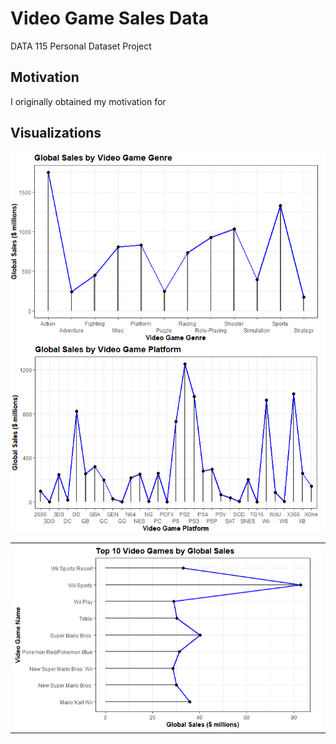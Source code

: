 # Video Game Sales Data
DATA 115 Personal Dataset Project

## Motivation
I originally obtained my motivation for 

## Visualizations
<table>
  <tr><td><img src= "https://raw.githubusercontent.com/CheweezyTy/115_personal_dataset/main/Top10VGPlot.png"></td></tr>

<img src="https://raw.githubusercontent.com/CheweezyTy/115_personal_dataset/main/VGGenrePlot.png">

<img src="https://raw.githubusercontent.com/CheweezyTy/115_personal_dataset/main/VGPlatformPlot.png">
